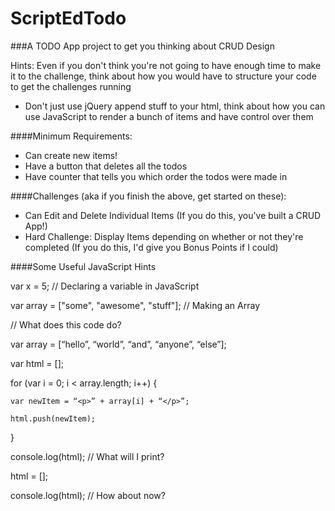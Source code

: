 # ScriptEdTodo

###A TODO App project to get you thinking about CRUD Design

Hints: Even if you don't think you're not going to have enough time to make it to the challenge, think about how you would have to structure your code to get the challenges running

  - Don't just use jQuery append stuff to your html, think about how you can use JavaScript to render a bunch of items and have control over them
  
####Minimum Requirements:

 - Can create new items!
 - Have a button that deletes all the todos
 - Have counter that tells you which order the todos were made in
 
####Challenges (aka if you finish the above, get started on these):

 - Can Edit and Delete Individual Items (If you do this, you've built a CRUD App!)
 - Hard Challenge: Display Items depending on whether or not they're completed (If you do this, I'd give you Bonus Points if I could)

####Some Useful JavaScript Hints

  var x = 5; // Declaring a variable in JavaScript
  
  var array = ["some", "awesome", "stuff"]; // Making an Array
  
  // What does this code do?
  
  var array = [“hello”, “world”, “and”, “anyone”, “else”];
  
  var html = [];

  for (var i = 0; i < array.length; i++) {
	
    var newItem = “<p>” + array[i] + “</p>”;
	  
    html.push(newItem);
  
  }
  
  console.log(html); // What will I print?
  
  html = [];
  
  console.log(html); // How about now?

